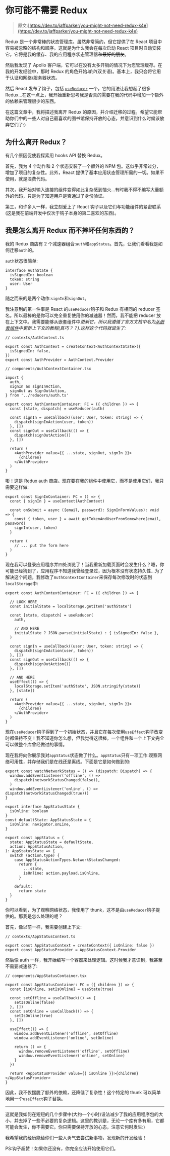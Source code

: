 # 你可能不需要 Redux

> 原文:[https://dev.to/jaffparker/you-might-not-need-redux-k4e](https://dev.to/jaffparker/you-might-not-need-redux-k4e)

Redux 是一个非常棒的状态管理库。虽然非常简约，但它提供了在 React 项目中容易被忽略的结构和顺序。这就是为什么我会在每次启动 React 项目时自动安装它。它将是我的缓存、我的应用程序状态管理器~~和最好的朋友~~。

然后我发现了 Apollo 客户端，它可以在没有太多开销的情况下为您管理缓存。在我的开发经验中，那时 Redux 的角色开始*减少*(双关语)。基本上，我只会将它用于认证和网络/服务器状态。

然后 React 发布了钩子，包括 [`useReducer`](https://reactjs.org/docs/hooks-reference.html#usereducer) 一个，它的用法让我想起了很多 Redux...在这一点上，我开始重新思考我是否真的需要在我的代码中增加一个额外的依赖来管理很少的东西。

在这篇文章中，我将描述我离开 Redux 的原因，并介绍迁移的过程。希望它能帮助你们中的一些人对自己最喜欢的图书馆保持开放的心态，并意识到什么时候该放弃它们了:)

## [](#why-leave-redux)为什么离开 Redux？

有几个原因促使我探索用 hooks API 替换 Redux。

首先，我为 4 个动作和 2 个状态安装了一个额外的 NPM 包。这似乎非常过分，增加了项目的复杂性。此外，React 提供了基本应用状态管理所需的一切。如果不使用，就是浪费代码。

其次，我开始对输入连接的组件变得如此复杂感到恼火...有时我不得不编写大量额外的代码，只是为了知道用户是否通过了身份验证。

第三，和许多人一样，我立刻爱上了 React 钩子以及它们与功能组件的紧密联系(这是我在前端开发中仅次于钩子本身的第二喜欢的东西)。

## [](#how-did-i-leave-redux-without-breaking-anything)我是怎么离开 Redux 而不摔坏任何东西的？

我的 Redux 商店有 2 个减速器组合:`auth`和`appStatus`。首先，让我们看看我是如何迁移`auth`的。

`auth`状态很简单:

```
interface AuthState {
  isSignedIn: boolean
  token: string
  user: User
} 
```

随之而来的是两个动作:`signIn`和`signOut`。

我注意到的第一件事是 React 的`useReducer`钩子和 Redux 有相同的 reducer 签名。所以最棒的是你可以完全重复使用你的减速器！然而，我不能把 reducer 放在上下文中。我需要能够从嵌套组件中*更新它，所以我遵循了官方文档中名为[从嵌套组件](https://reactjs.org/docs/context.html#updating-context-from-a-nested-component)中更新上下文的教程(真巧？？).这样这个代码就诞生了:* 

```
// contexts/AuthContext.ts

export const AuthContext = createContext<AuthContextState>({
  isSignedIn: false,
})
export const AuthProvider = AuthContext.Provider 
```

```
// components/AuthContextContainer.tsx

import {
  auth,
  signIn as signInAction,
  signOut as SignOutAction,
} from '../reducers/auth.ts'

export const AuthContextContainer: FC = ({ children }) => {
  const [state, dispatch] = useReducer(auth)

  const signIn = useCallback((user: User, token: string) => {
    dispatch(signInAction(user, token))
  }, [])
  const signOut = useCallback(() => {
    dispatch(signOutAction())
  }, [])

  return (
    <AuthProvider value={{ ...state, signOut, signIn }}>
      {children}
    </AuthProvider>
  )
} 
```

嘭！这是 Redux auth 商店。现在要在我的组件中使用它，而不是使用它们，我只需要这样做:

```
export const SignInContainer: FC = () => {
  const { signIn } = useContext(AuthContext)

  const onSubmit = async ({email, password}: SignInFormValues): void => {
    const { token, user } = await getTokenAndUserFromSomewhere(email, password)
    signIn(user, token)
  }

  return (
    // ... put the form here
  )
} 
```

现在我可以登录应用程序并四处浏览了！当我重新加载页面时会发生什么？嗯，你可能已经猜到了，应用程序不知道我曾经登录过，因为根本没有状态持久性...为了解决这个问题，我修改了`AuthContextContainer`来保存每次修改时的状态到`localStorage`中:

```
export const AuthContextContainer: FC = ({ children }) => {

  // LOOK HERE
  const initialState = localStorage.getItem('authState')

  const [state, dispatch] = useReducer(
    auth,

    // AND HERE
    initialState ? JSON.parse(initialState) : { isSignedIn: false },
  )

  const signIn = useCallback((user: User, token: string) => {
    dispatch(signInAction(user, token))
  }, [])
  const signOut = useCallback(() => {
    dispatch(signOutAction())
  }, [])

  // AND HERE
  useEffect(() => {
    localStorage.setItem('authState', JSON.stringify(state))
  }, [state])

  return (
    <AuthProvider value={{ ...state, signOut, signIn }}>
      {children}
    </AuthProvider>
  )
} 
```

现在`useReducer`钩子得到了一个初始状态，并且它在每次使用`useEffect`钩子改变时都保持不变！我不知道你怎么想，但我觉得这很棒。一个组件和一个上下文完全可以做整个库曾经做过的事情。

现在我将向你展示我对`appStatus`状态做了什么。`appStatus`只有一项工作:观察网络可用性，并存储我们是在线还是离线。下面是它是如何做到的:

```
export const watchNetworkStatus = () => (dispatch: Dispatch) => {
  window.addEventListener('offline', () =>
    dispatch(networkStatusChanged(false)),
  )
  window.addEventListener('online', () => dispatch(networkStatusChanged(true)))
}

export interface AppStatusState {
  isOnline: boolean
}
const defaultState: AppStatusState = {
  isOnline: navigator.onLine,
}

export const appStatus = (
  state: AppStatusState = defaultState,
  action: AppStatusAction,
): AppStatusState => {
  switch (action.type) {
    case AppStatusActionTypes.NetworkStatusChanged:
      return {
        ...state,
        isOnline: action.payload.isOnline,
      }

    default:
      return state
  }
} 
```

你可以看到，为了观察网络状态，我使用了 thunk，这不是由`useReducer`钩子提供的。那我是怎么处理的呢？

首先，像以前一样，我需要创建上下文:

```
// contexts/AppStatusContext.ts

export const AppStatusContext = createContext({ isOnline: false })
export const AppStatusProvider = AppStatusContext.Provider 
```

然后像 auth 一样，我开始编写一个容器来处理逻辑。这时候我才意识到，我甚至不需要减速器了:

```
// components/AppStatusContainer.tsx

export const AppStatusContainer: FC = ({ children }) => {
  const [isOnline, setIsOnline] = useState(true)

  const setOffline = useCallback(() => {
    setIsOnline(false)
  }, [])
  const setOnline = useCallback(() => {
    setIsOnline(true)
  }, [])

  useEffect(() => {
    window.addEventListener('offline', setOffline)
    window.addEventListener('online', setOnline)

    return () => {
      window.removeEventListener('offline', setOffline)
      window.removeEventListener('online', setOnline)
    }
  })

  return <AppStatusProvider value={{ isOnline }}>{children}</AppStatusProvider>
} 
```

因此，我不仅摆脱了额外的依赖，还降低了复杂性！这个特定的 thunk 可以简单地用一个`useEffect`钩子替换。

* * *

这就是我如何在短短的几个步骤中(大约一个小时)设法减少了我的应用程序包的大小，并去掉了一些不必要的复杂逻辑。这里的教训是，无论一个库有多有用，它都可能会发生，你不需要它。你只需要保持开放的心态，注意它何时发生:)

我希望我的经历能给你们一些人勇气去尝试新事物，发现新的开发经验！

PS:钩子超赞！如果你还没有，你完全应该开始使用它们。